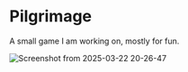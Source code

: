 # Pilgrimage
A small game I am working on, mostly for fun.


![Screenshot from 2025-03-22 20-26-47](https://github.com/user-attachments/assets/dde01f76-296e-4be2-8dbb-9467c24defab)
